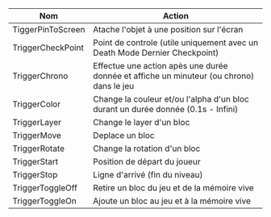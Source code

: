 | Nom | Action |
| ---- | ---- |
| TiggerPinToScreen | Atache l'objet à une position sur l'écran |
| TriggerCheckPoint | Point de controle (utile uniquement avec un Death Mode Dernier Checkpoint) |
| TriggerChrono | Effectue une action apès une durée donnée et affiche un minuteur (ou chrono) dans le jeu |
| TriggerColor | Change la couleur et/ou l'alpha d'un bloc durant un durée donnée (0.1s - Infini) |
| TriggerLayer | Change le layer d'un bloc |
| TriggerMove | Deplace un bloc |
| TriggerRotate | Change la rotation d'un bloc |
| TriggerStart | Position de départ du joueur |
| TriggerStop | Ligne d'arrivé (fin du niveau) |
| TriggerToggleOff | Retire un bloc du jeu et de la mémoire vive |
| TriggerToggleOn | Ajoute un bloc au jeu et à la mémoire vive |

